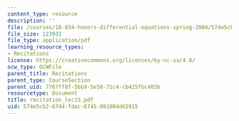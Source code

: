 ```yaml
---
content_type: resource
description: ''
file: /courses/18-034-honors-differential-equations-spring-2004/574e5cb26744fdac6745091084d65915_recitation_lec33.pdf
file_size: 123932
file_type: application/pdf
learning_resource_types:
- Recitations
license: https://creativecommons.org/licenses/by-nc-sa/4.0/
ocw_type: OCWFile
parent_title: Recitations
parent_type: CourseSection
parent_uid: 7767ff8f-5bb9-5e58-71c4-cb425fbc403b
resourcetype: Document
title: recitation_lec33.pdf
uid: 574e5cb2-6744-fdac-6745-091084d65915
---
```

